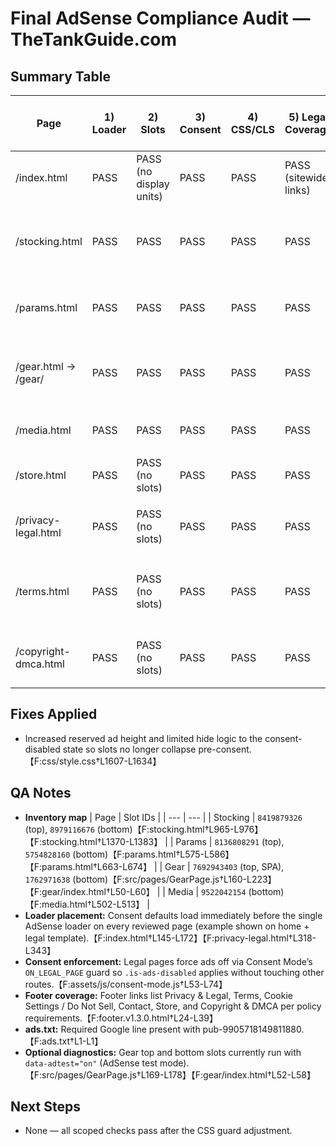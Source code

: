 # Final AdSense Compliance Audit — TheTankGuide.com

## Summary Table
| Page | 1) Loader | 2) Slots | 3) Consent | 4) CSS/CLS | 5) Legal Coverage | 6) ads.txt | 7) Ad-free scope | Notes |
| --- | --- | --- | --- | --- | --- | --- | --- | --- |
| /index.html | PASS | PASS (no display units) | PASS | PASS | PASS (sitewide links) | PASS (sitewide) | PASS | Loader + consent order confirmed in head.【F:index.html†L145-L172】 |
| /stocking.html | PASS | PASS | PASS | PASS | PASS | PASS | PASS | Slots `8419879326` and `8979116676` sit under hero and “See Gear Suggestions.”【F:stocking.html†L965-L976】【F:stocking.html†L1370-L1383】 |
| /params.html | PASS | PASS | PASS | PASS | PASS | PASS | PASS | Slots `8136808291` and `5754828160` bookend the coach content.【F:params.html†L575-L586】【F:params.html†L663-L674】 |
| /gear.html → /gear/ | PASS | PASS | PASS | PASS | PASS | PASS | PASS | Top slot rendered by Gear SPA (`7692943403`); bottom slot `1762971638` in static shell.【F:src/pages/GearPage.js†L160-L223】【F:gear/index.html†L50-L60】 |
| /media.html | PASS | PASS | PASS | PASS | PASS | PASS | PASS | Only bottom slot `9522042154` above footer; hero/cards remain ad-free.【F:media.html†L502-L513】 |
| /store.html | PASS | PASS (no slots) | PASS | PASS | PASS | PASS | PASS | Store template is commerce-only with no `<ins>` tags.【F:store.html†L70-L146】 |
| /privacy-legal.html | PASS | PASS (no slots) | PASS | PASS | PASS | PASS | PASS | Legal accordion covers privacy, cookies, AdSense disclaimer, affiliates, terms, DMCA, accessibility.【F:privacy-legal.html†L318-L509】 |
| /terms.html | PASS | PASS (no slots) | PASS | PASS | PASS | PASS | PASS | Terms page is policy-only; consent script keeps ads disabled.【F:terms.html†L1-L76】【F:assets/js/consent-mode.js†L53-L74】 |
| /copyright-dmca.html | PASS | PASS (no slots) | PASS | PASS | PASS | PASS | PASS | Legal page inherits the ad-disable logic; no ad inventory present.【F:assets/js/consent-mode.js†L53-L74】 |

## Fixes Applied
- Increased reserved ad height and limited hide logic to the consent-disabled state so slots no longer collapse pre-consent.【F:css/style.css†L1607-L1634】

## QA Notes
- **Inventory map**
  | Page | Slot IDs |
  | --- | --- |
  | Stocking | `8419879326` (top), `8979116676` (bottom)【F:stocking.html†L965-L976】【F:stocking.html†L1370-L1383】 |
  | Params | `8136808291` (top), `5754828160` (bottom)【F:params.html†L575-L586】【F:params.html†L663-L674】 |
  | Gear | `7692943403` (top, SPA), `1762971638` (bottom)【F:src/pages/GearPage.js†L160-L223】【F:gear/index.html†L50-L60】 |
  | Media | `9522042154` (bottom)【F:media.html†L502-L513】 |
- **Loader placement:** Consent defaults load immediately before the single AdSense loader on every reviewed page (example shown on home + legal template).【F:index.html†L145-L172】【F:privacy-legal.html†L318-L343】
- **Consent enforcement:** Legal pages force ads off via Consent Mode’s `ON_LEGAL_PAGE` guard so `.is-ads-disabled` applies without touching other routes.【F:assets/js/consent-mode.js†L53-L74】
- **Footer coverage:** Footer links list Privacy & Legal, Terms, Cookie Settings / Do Not Sell, Contact, Store, and Copyright & DMCA per policy requirements.【F:footer.v1.3.0.html†L24-L39】
- **ads.txt:** Required Google line present with pub-9905718149811880.【F:ads.txt†L1-L1】
- **Optional diagnostics:** Gear top and bottom slots currently run with `data-adtest="on"` (AdSense test mode).【F:src/pages/GearPage.js†L169-L178】【F:gear/index.html†L52-L58】

## Next Steps
- None — all scoped checks pass after the CSS guard adjustment.
